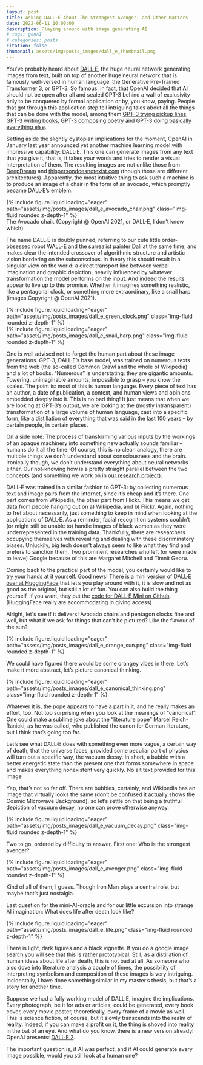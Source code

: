 ```yaml
---
layout: post
title: Asking DALL·E About The Strongest Avenger; and Other Matters
date: 2022-06-11 10:00:00
description: Playing around with image generating AI
# tags: genAI
# categories: posts
citation: false
thumbnail: assets/img/posts_images/dall_e_thumbnail.png
---
```


You’ve probably heard about [DALL·E](https://openai.com/index/dall-e/), the huge neural network generating images from text, built on top of another huge neural network that is famously well-versed in human language: the Generative Pre-Trained Transformer 3, or GPT-3. So famous, in fact, that OpenAI decided that AI should not be open after all and sealed GPT-3 behind a wall of exclusivity only to be conquered by formal application or by, you know, paying. People that got through this application step tell intriguing tales about all the things that can be done with the model, among them [GPT-3 trying pickup lines](https://www.aiweirdness.com/gpt-3-tries-pickup-lines/), [GPT-3 writing books](https://medium.com/swlh/i-wrote-a-book-with-gpt-3-ai-in-24-hours-and-got-it-published-93cf3c96f120), [GPT-3 composing poetry](https://www.universityofcalifornia.edu/news/will-ai-write-next-great-american-novel) and [GPT-3 doing basically everything else](https://www.reddit.com/r/artificial/comments/icvypl/list_of_free_sitesprograms_that_are_powered_by/).

Setting aside the slightly dystopian implications for the moment, OpenAI in January last year announced yet another machine learning model with impressive capability: DALL·E. This one can generate images from any text that you give it, that is, it takes your words and tries to render a visual interpretation of them. The resulting images are not unlike those from [DeepDream](https://research.google/blog/inceptionism-going-deeper-into-neural-networks/) and  [thispersondoesnotexist.com](https://thispersondoesnotexist.com) (though those are different architectures). Apparently, the most intuitive thing to ask such a machine is to produce an image of a chair in the form of an avocado, which promptly became DALL·E’s emblem.

<div class="row mt-3">
        <div class="col-sm mt-3 mt-md-0">
        {% include figure.liquid loading="eager" path="assets/img/posts_images/dall_e_avocado_chair.png" class="img-fluid rounded z-depth-1" %}
    	</div>
</div>
<div class="caption">
     The Avocado chair. (Copyright @ OpenAI 2021, or DALL·E, I don't know which)
</div>

The name DALL·E is doubly punned, referring to our cute little order-obsessed robot WALL-E and the surrealist painter Dalí at the same time, and makes clear the intended crossover of algorithmic structure and artistic vision bordering on the subconscious. In theory this should result in a singular view on the world: a direct transport line between verbal imagination and graphic depiction, heavily influenced by whatever transformation the model performs on the input. And indeed the results appear to live up to this promise. Whether it imagines something realistic, like a pentagonal clock, or something more extraordinary, like a snail harp (images Copyright @ OpenAI 2021).

<div class="row mt-3">
        <div class="col-sm mt-3 mt-md-0">
        {% include figure.liquid loading="eager" path="assets/img/posts_images/dall_e_green_clock.png" class="img-fluid rounded z-depth-1" %}
    	</div>
</div>

<div class="row mt-3">
        <div class="col-sm mt-3 mt-md-0">
        {% include figure.liquid loading="eager" path="assets/img/posts_images/dall_e_snail_harp.png" class="img-fluid rounded z-depth-1" %}
    	</div>
</div>

One is well advised not to forget the human part about these image generations. GPT-3, DALL·E’s base model, was trained on numerous texts from the web (the so-called Common Crawl and the whole of Wikipedia) and a lot of books. “Numerous” is understating: they are gigantic amounts. Towering, unimaginable amounts, impossible to grasp – you know the scales. The point is: most of this is human language. Every piece of text has an author, a date of publication, a context, and human views and opinions embedded deeply into it. This is no bad thing! It just means that when we are looking at GPT-3’s output, we are looking at the (mostly intransparent) transformation of a large volume of human language, cast into a specific form, like a distillation of everything that was said in the last 100 years – by certain people, in certain places.

On a side note: The process of transforming various inputs by the workings of an opaque machinery into something new actually sounds familiar – humans do it all the time. Of course, this is no clean analogy, there are multiple things we don’t understand about consciousness and the brain. Ironically though, we don’t understand everything about neural networks either. Our not-knowing how is a pretty straight parallel between the two concepts (and something we work on in [our research project]([url](https://media.licdn.com/dms/image/v2/D4E12AQEAbSeLC_M0IA/article-inline_image-shrink_1500_2232/article-inline_image-shrink_1500_2232/0/1654948411676?e=1746057600&v=beta&t=FnIkQJfdVHQRyPU8Cy414VnuqxCLeMNCNqSfCNkivDc))).

DALL·E was trained in a similar fashion to GPT-3: by collecting numerous text and image pairs from the internet, since it’s cheap and it’s there. One part comes from Wikipedia, the other part from Flickr. This means we get data from people hanging out on a) Wikipedia, and b) Flickr. Again, nothing to fret about necessarily, just something to keep in mind when looking at the applications of DALL·E. As a reminder, facial recognition systems couldn’t (or might still be unable to) handle images of black women as they were underrepresented in the training data. Thankfully, there are researchers occupying themselves with revealing and dealing with these discriminatory biases. Unluckily, big tech doesn’t always seem to like what they find and prefers to sanction them. Two prominent researches who left (or were made to leave) Google because of this are Margaret Mitchell and Timnit Gebru.

Coming back to the practical part of the model, you certainly would like to try your hands at it yourself. Good news! There is a [mini version of DALL·E over at HuggingFace]([url](https://huggingface.co/spaces/dalle-mini/dalle-mini)) that let’s you play around with it, it is slow and not as good as the original, but still a lot of fun. You can also build the thing yourself, if you want, they put the [code for DALL·E Mini on Github]([url](https://github.com/borisdayma/dalle-mini)). (HuggingFace really are accommodating in giving access)

Alright, let's see if it delivers! Avocado chairs and pentagon clocks fine and well, but what if we ask for things that can’t be pictured? Like the flavour of the sun?

<div class="row mt-3">
        <div class="col-sm mt-3 mt-md-0">
        {% include figure.liquid loading="eager" path="assets/img/posts_images/dall_e_orange_sun.png" class="img-fluid rounded z-depth-1" %}
    	</div>
</div>

We could have figured there would be some orangey vibes in there. Let’s make it more abstract, let’s picture canonical thinking.

<div class="row mt-3">
        <div class="col-sm mt-3 mt-md-0">
        {% include figure.liquid loading="eager" path="assets/img/posts_images/dall_e_canonical_thinking.png" class="img-fluid rounded z-depth-1" %}
    	</div>
</div>

Whatever it is, the pope appears to have a part in it, and he really makes an effort, too. Not too surprising when you look at the meanings of "canonical". One could make a sublime joke about the “literature pope” Marcel Reich-Ranicki, as he was called, who published the canon for German literature, but I think that’s going too far.

Let’s see what DALL·E does with something even more vague, a certain way of death, that the universe faces, provided some peculiar part of physics will turn out a specific way, the vacuum decay. In short, a bubble with a better energetic state than the present one that forms somewhere in space and makes everything nonexistent very quickly.
No alt text provided for this image

Yep, that’s not so far off. There are bubbles, certainly, and Wikipedia has an image that virtually looks the same (don’t be confused it actually shows the Cosmic Microwave Background), so let’s settle on that being a truthful depiction of [vacuum decay](https://en.wikipedia.org/wiki/False_vacuum), no one can prove otherwise anyway.

<div class="row mt-3">
        <div class="col-sm mt-3 mt-md-0">
        {% include figure.liquid loading="eager" path="assets/img/posts_images/dall_e_vacuum_decay.png" class="img-fluid rounded z-depth-1" %}
    	</div>
</div>

Two to go, ordered by difficulty to answer. First one: Who is the strongest avenger?

<div class="row mt-3">
        <div class="col-sm mt-3 mt-md-0">
        {% include figure.liquid loading="eager" path="assets/img/posts_images/dall_e_avenger.png" class="img-fluid rounded z-depth-1" %}
    	</div>
</div>

Kind of all of them, I guess. Though Iron Man plays a central role, but maybe that’s just nostalgia.

Last question for the mini-AI-oracle and for our little excursion into strange AI imagination: What does life after death look like?

<div class="row mt-3">
        <div class="col-sm mt-3 mt-md-0">
        {% include figure.liquid loading="eager" path="assets/img/posts_images/dall_e_life.png" class="img-fluid rounded z-depth-1" %}
    	</div>
</div>

There is light, dark figures and a black vignette. If you do a google image search you will see that this is rather prototypical. Still, as a distillation of human ideas about life after death, this is not bad at all. As someone who also dove into literature analysis a couple of times, the possibility of interpreting symbolism and composition of these images is very intriguing. Incidentally, I have done something similar in my master’s thesis, but that’s a story for another time.

Suppose we had a fully working model of DALL·E, imagine the implications. Every photograph, be it for ads or articles, could be generated, every book cover, every movie poster, theoretically, every frame of a movie as well. This is science fiction, of course, but it slowly transcends into the realm of reality. Indeed, if you can make a profit on it, the thing is shoved into reality in the bat of an eye. And what do you know, there is a new version already! OpenAI presents: [DALL·E 2](https://openai.com/index/dall-e-2/).

The important question is, if AI was perfect, and if AI could generate every image possible, would you still look at a human one?
